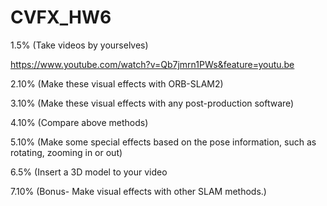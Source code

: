 # CVFX_HW6
1.5% (Take videos by yourselves)

https://www.youtube.com/watch?v=Qb7jmrn1PWs&feature=youtu.be

2.10% (Make these visual effects with ORB-SLAM2)

3.10% (Make these visual effects with any post-production software)

4.10% (Compare above methods)

5.10% (Make some special effects based on the pose information, such as rotating, zooming in or out)

6.5% (Insert a 3D model to your video

7.10% (Bonus- Make visual effects with other SLAM methods.)
